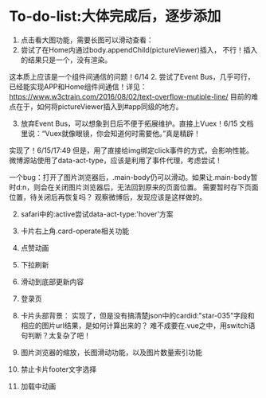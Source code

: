 # To-do-list:大体完成后，逐步添加

1. 点击看大图功能，需要长图可以滑动查看：
  1. 尝试了在Home内通过body.appendChild(pictureViewer)插入，
  不行！插入的结果只是一个<picture-viewer></picture-viewer>，没有渲染。

  这本质上应该是一个组件间通信的问题！6/14
  2. 尝试了Event Bus，几乎可行，已经能实现APP和Home组件间通信！详见：https://www.w3ctrain.com/2016/08/02/text-overflow-mutiple-line/
  目前的难点在于，如何将pictureViewer插入到#app同级的地方。

  3. 放弃Event Bus，可以想象到日后不便于拓展维护。直接上Vuex！6/15
  文档里说：“Vuex就像眼镜，你会知道何时需要他。”真是精辟！

  实现了！6/15/17:49
  但是，用了直接给img绑定click事件的方式，会影响性能。
  微博源站使用了data-act-type，应该是利用了事件代理，考虑尝试！

  一个bug：打开了图片浏览器后，.main-body仍可以滑动。如果让.main-body暂时d:n，则会在关闭图片浏览器后，无法回到原来的页面位置。
  需要暂时存下页面位置，待关闭后再恢复吗？
  观察微博后，发现应该是这样做的。

2. safari中的:active尝试data-act-type:'hover'方案

3. 卡片右上角.card-operate相关功能

4. 点赞动画

5. 下拉刷新

6. 滑动到底部更新内容

7. 登录页

8. 卡片头部背景：
实现了，但是没有搞清楚json中的cardid:"star-035"字段和相应的图片url结果，是如何计算出来的？
难不成要在.vue之中，用switch语句判断？太复杂了吧！

9. 图片浏览器的缩放，长图滑动功能，以及图片数量索引功能

10. 禁止卡片footer文字选择

11. 加载中动画
